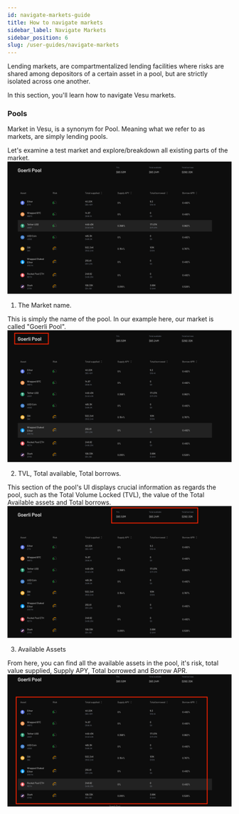 ```yaml
---
id: navigate-markets-guide
title: How to navigate markets
sidebar_label: Navigate Markets
sidebar_position: 6
slug: /user-guides/navigate-markets
---
```


Lending markets, are compartmentalized lending facilities where risks are shared among depositors of a certain asset in a pool, but are strictly isolated across one another.

In this section, you'll learn how to navigate Vesu markets.

### Pools
Market in Vesu, is a synonym for Pool. Meaning what we refer to as markets, are simply lending pools.

Let's examine a test market and explore/breakdown all existing parts of the market.
![Market](images/market_1.png)

1. The Market name.

This is simply the name of the pool. In our example here, our market is called "Goerli Pool".
![Market](images/market_2.png)

2. TVL, Total available, Total borrows.

This section of the pool's UI displays crucial information as regards the pool, such as the Total Volume Locked (TVL), the value of the Total Available assets and Total borrows.
![Market](images/market_3.png)

3. Available Assets

From here, you can find all the available assets in the pool, it's risk, total value supplied, Supply APY, Total borrowed and Borrow APR.
![Market](images/market_4.png)